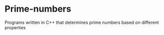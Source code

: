# Prime-numbers

Programs written in C++ that determines prime numbers based on different properties
